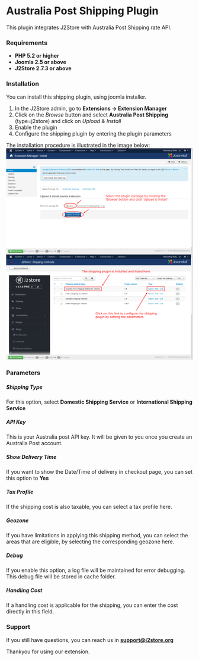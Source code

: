 # Australia Post Shipping Plugin

This plugin integrates J2Store with Australia Post Shipping rate API.

### Requirements
* **PHP 5.2 or higher**
* **Joomla 2.5 or above**
* **J2Store 2.7.3 or above**

### Installation
You can install this shipping plugin, using joomla installer.

1. In the J2Store admin, go to **Extensions -> Extension Manager**
2. Click on the *Browse* button and select **Australia Post Shipping** (type=j2store) and click on *Upload & Install*
3. Enable the plugin
4. Configure the shipping plugin by entering the plugin parameters

The installation procedure is illustrated in the image below:
![](aus-ship-plg-install.png)
![](aus-post-ship-method-list.png)


### Parameters

##### Shipping Type
For this option, select **Domestic Shipping Service** or **International Shipping Service**

##### API Key
This is your Australia post API key. It will be given to you once you create an Australia Post account.

##### Show Delivery Time
If you want to show the Date/Time of delivery in checkout page, you can set this option to **Yes**

##### Tax Profile
If the shipping cost is also taxable, you can select a tax profile here.

##### Geozone
If you have limitations in applying this shipping method, you can select the areas that are eligible, by selecting the corresponding geozone here. 

##### Debug
If you enable this option, a log file will be maintained for error debugging. This debug file will be stored in cache folder. 

##### Handling Cost
If a handling cost is applicable for the shipping, you can enter the cost directly in this field. 

### Support
If you still have questions, you can reach us in **support@j2store.org**

Thankyou for using our extension.

